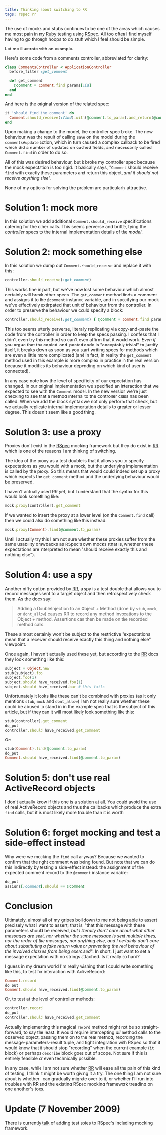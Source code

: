 ```yaml
---
title: Thinking about switching to RR
tags: rspec rr
---
```


The use of mocks and stubs continues to be one of the areas which causes me most pain in my [Ruby](/wiki/Ruby) testing using [RSpec](/wiki/RSpec). All too often I find myself having to go through hoops to do stuff which I feel should be simple.

Let me illustrate with an example.

Here's some code from a comments controller, abbreviated for clarity:

```ruby
class CommentsController < ApplicationController
  before_filter :get_comment

  def get_comment
    @comment = Comment.find params[:id]
  end
end
```

And here is the original version of the related spec:

```ruby
it 'should find the comment' do
  Comment.should_receive(:find).with(@comment.to_param).and_return(@comment)
end
```

Upon making a change to the model, the controller spec broke. The new behaviour was the result of calling `save` on the model during the `comments#update` action, which in turn caused a complex callback to be fired which did a number of updates on cached fields, and necessarily called `Comment.find` in order to do so.

All of this was desired behaviour, but it broke my controller spec because the mock expectation is too rigid. It basically says, "`Comment` should receive `find` with exactly these parameters and return this object, *and it should not receive anything else*".

None of my options for solving the problem are particularly attractive.

# Solution 1: mock more

In this solution we add additional `Comment.should_receive` specifications catering for the other calls. This seems perverse and brittle, tying the *controller* specs to the internal implementation details of the *model*.

# Solution 2: mock something else

In this solution we dump out `Comment.should_receive` and replace it with this:

```ruby
controller.should_receive(:get_comment)
```

This works fine in part, but we've now lost some behaviour which almost certainly will break other specs. The `get_comment` method finds a comment and assigns it to the `@comment` instance variable, and in specifying our mock we've effectively extirpated that unit of behaviour from the controller. In order to preserve the behaviour we could specify a block:

```ruby
controller.should_receive(:get_comment) { @comment = Comment.find params[:id] }
```

This too seems utterly perverse, literally replicating via copy-and-paste the code from the controller in order to keep the specs passing. I confess that I didn't even try this method so can't even affirm that it would work. *Even if* you argue that the copied-and-pasted code is "acceptably trivial" to justify itself, it breaks down as soon as you start writing specs for methods which are even a little more complicated (and in fact, in reality the `get_comment` method used in this example is more complex in practice in the real version because it modifies its behaviour depending on which kind of user is connected).

In any case note how the level of specificity of our expectation has changed. In our original implementation we specified an interaction that we expected to see with the `Comment` model. In the new version we're just checking to see that a method internal to the controller class has been called. When we add the block syntax we not only perform that check, but we actually replicate internal implementation details to greater or lesser degree. This doesn't seem like a good thing.

# Solution 3: use a proxy

Proxies don't exist in the [RSpec](/wiki/RSpec) mocking framework but they do exist in [RR](/wiki/RR) which is one of the reasons I am thinking of switching.

The idea of the proxy as a test double is that it allows you to specify expectations as you would with a mock, but the underlying implementation is called by the proxy. So this means that would could indeed set up a proxy which expects the `get_comment` method and the underlying behaviour would be preserved.

I haven't actually used RR yet, but I understand that the syntax for this would look something like:

```ruby
mock.proxy(controller).get_comment
```

If we wanted to insert the proxy at a lower level (on the `Comment.find` call) then we could also do something like this instead:

```ruby
mock.proxy(Comment).find(@comment.to_param)
```

Until I actually try this I am not sure whether these proxies suffer from the same usability drawbacks as RSpec's own mocks (that is, whether these expectations are interpreted to mean "should receive exactly this and nothing else").

# Solution 4: use a spy

Another nifty option provided by [RR](/wiki/RR), a spy is a test double that allows you to record messages sent to a target object and then retrospectively check them. As the docs say:

> Adding a DoubleInjection to an Object + Method (done by `stub`, `mock`, or `dont_allow`) causes RR to record any method invocations to the Object + method. Assertions can then be made on the recorded method calls.

These almost certainly won't be subject to the restrictive "expectations mean that a receiver should receive exactly this thing and nothing else" viewpoint.

Once again, I haven't actually used these yet, but according to the [RR](/wiki/RR) docs they look something like this:

```ruby
subject = Object.new
stub(subject).foo
subject.foo(1)
subject.should have_received.foo(1)
subject.should have_received.bar # this fails
```

Unfortunately it looks like these can't be combined with proxies (as it only mentions `stub`, `mock` and `dont_allow`) I am not really sure whether these could be abused to stand in in the example spec that is the subject of this article, but if they can it will most likely look something like this:

```ruby
stub(controller).get_comment
do_put
controller.should have_received.get_comment
```

Or:

```ruby
stub(Comment).find(@comment.to_param)
do_put
Comment.should have_received.find(@comment.to_param)
```

# Solution 5: don't use real ActiveRecord objects

I don't actually know if this one is a solution at all. You could avoid the use of real ActiveRecord objects and thus the callbacks which produce the extra `find` calls, but it is most likely more trouble than it is worth.

# Solution 6: forget mocking and test a side-effect instead

Why were we mocking the `find` call anyway? Because we wanted to confirm that the right comment was being found. But note that we can do this indirectly by testing a side-effect instead: the assignment of the expected comment record to the `@comment` instance variable:

```ruby
do_put
assigns[:comment].should == @comment
```

# Conclusion

Ultimately, almost all of my gripes boil down to me not being able to assert precisely what I want to assert; that is, "that this message with these parameters should be received, *but I literally don't care about what other messages are sent, nor whether the same message is sent multiple times, nor the order of the messages, nor anything else, and I certainly don't care about substituting a fake return value or preventing the real behaviour of the involved classes from being exercised*". In short, I just want to set a message expectation with no strings attached. Is it really so hard?

I guess in my dream world I'm really wishing that I could write something like this, to test for interaction with ActiveRecord:

```ruby
Comment.record
do_put
Comment.should have_received.find(@comment.to_param)
```

Or, to test at the level of controller methods:

```ruby
controller.record
do_put
controller.should have_received.get_comment
```

Actually implementing this magical `record` method might not be so straight-forward, to say the least. It would require intercepting *all* method calls to the observed object, passing them on to the real method, recording the message-parameters-result tuple, and tight integration with RSpec so that it would know that it should stop "recording" when the current example (`it` block) or perhaps `describe` block goes out of scope. Not sure if this is entirely feasible or even technically possible.

In any case, while I am not sure whether [RR](/wiki/RR) will ease all the pain of this kind of testing, I think it might be worth giving it a try. The one thing I am not sure about is whether I can gradually migrate over to it, or whether I'll run into troubles with [RR](/wiki/RR) and the existing [RSpec](/wiki/RSpec) mocking framework treading on one another's toes.

# Update (7 November 2009)

There is currently [talk](https://rspec.lighthouseapp.com/projects/5645/tickets/906) of adding test spies to RSpec's including mocking framework.
